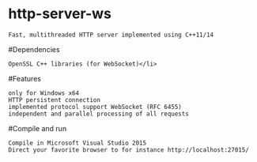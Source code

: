 # http-server-ws

    Fast, multithreaded HTTP server implemented using C++11/14

#Dependencies

    OpenSSL C++ libraries (for WebSocket)</li>

#Features

    only for Windows x64
    HTTP persistent connection
    implemented protocol support WebSocket (RFC 6455)
    independent and parallel processing of all requests

#Compile and run

    Compile in Microsoft Visual Studio 2015
    Direct your favorite browser to for instance http://localhost:27015/
